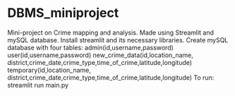 # DBMS_miniproject
Mini-project on Crime mapping and analysis.
Made using Streamlit and mySQL database.
Install streamlit and its necessary libraries.
Create mySQL database with four tables:
                                       admin(id,username,password)
                                       user(id,username,password) 
                                       new_crime_data(id,location_name, district,crime_date,crime_type,time_of_crime,latitude,longitude)
                                       temporary(id,location_name, district,crime_date,crime_type,time_of_crime,latitude,longitude)
To run: streamlit run main.py                                       
